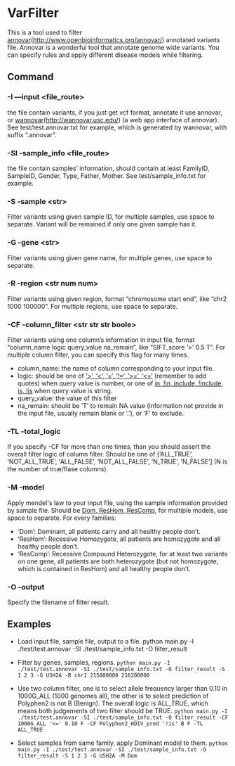 # VarFilter
This is a tool used to filter [annovar][1](http://www.openbioinformatics.org/annovar/) annotated variants file. Annovar is a wonderful tool that annotate genome wide variants. You can specify rules and apply different disease models while filtering.

## Command
### -I —input \<file\_route\>
the file contain variants, if you just get vcf format, annotate it use annovar, or [wannovar][2](http://wannovar.usc.edu/) (a web app interface of annovar). See test/test.annovar.txt for example, which is generated by wannovar, with suffix “.annovar”.

### -SI -sample\_info \<file\_route\>
the file contain samples’ information, should contain at least FamilyID, SampleID, Gender, Type, Father, Mother. See test/sample\_info.txt for example.

### -S -sample \<str\>
Filter variants using given sample ID, for multiple samples, use space to separate. Variant will be remained if only one given sample has it.

### -G -gene \<str\>
Filter variants using given gene name, for multiple genes, use space to separate.

### -R -region \<str num num\>
Filter variants using given region, format “chromosome start end”, like “chr2 1000 100000”. For multiple regions, use space to separate.

### -CF -column\_filter \<str str str boole\>
Filter variants using one column’s information in input file, format “column\_name logic query\_value na\_remain”, like “SIFT\_score ‘\>’ 0.5 T”. For multiple column filter, you can specify this flag for many times.
- column\_name: the name of column corresponding to your input file.
- logic: should be one of [‘\>’, ‘\<‘, ‘=‘, ‘!=‘, ‘\>=‘, ‘\<=‘][3] (remember to add quotes) when query value is number, or one of [in, !in, include, !include, is, !is][4] when query value is string.
- query\_value: the value of this filter
- na\_remain: should be ’T’ to remain NA value (information not provide in the input file, usually remain blank or ‘.’), or ‘F’ to exclude.

### -TL -total\_logic
If you specify -CF for more than one times, than you should assert the overall filter logic of column filter. Should be one of [‘ALL\_TRUE’, ‘NOT\_ALL\_TRUE’, 'ALL\_FALSE’, ‘NOT\_ALL\_FALSE’, ’N\_TRUE’, ’N\_FALSE’] (N is the number of true/flase columns). 

### -M -model
Apply mendel's law to your input file, using the sample information provided by sample file. Should be [Dom, ResHom, ResComp][5], for multiple models, use space to separate.
For every families:
- ‘Dom’: Dominant, all patients carry and all healthy people don’t.
- ‘ResHom’: Recessive Homozygote, all patients are homozygote and all healthy people don’t.
- ‘ResComp’: Recessive Compound Heterozygote, for at least two variants on one gene, all patients are both heterozygote (but not homozygote, which is contained in ResHom) and all healthy people don’t.

### -O -output
Specify the filename of filter result.

## Examples
- Load input file, sample file, output to a file.
	python main.py -I ./test/test.annovar -SI ./test/sample_info.txt -O filter_result

- Filter by genes, samples, regions. 
`python main.py -I ./test/test.annovar -SI ./test/sample_info.txt -O filter_result -S 1 2 3 -G USH2A -R chr1 215800000 216200000`

- Use two column filter, one is to select allele frequency larger than 0.10 in 1000G\_ALL (1000 genomes all), the other is to select prediction of Polyphen2 is not B (Benign). The overall logic is ALL\_TRUE, which means both judgements of two filter should be TRUE.
`python main.py -I ./test/test.annovar -SI ./test/sample_info.txt -O filter_result -CF 1000G_ALL '<=' 0.10 F -CF Polyphen2_HDIV_pred '!is' B F -TL ALL_TRUE`

- Select samples from same family, apply Dominant model to them.
`python main.py -I ./test/test.annovar -SI ./test/sample_info.txt -O filter_result -S 1 2 3 -G USH2A -M Dom`

[1]:	#
[2]:	#
[3]:	#
[4]:	#
[5]:	#